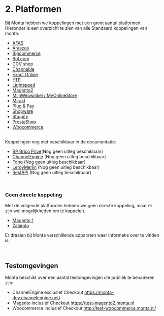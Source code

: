 # 2. Platformen

Bij Monta hebben we koppelingen met een groot aantal platformen. Hieronder is een overzicht te zien van alle Standaard koppelingen van monta.

- [AFAS](../../../Algemene-informatie/Koppelingen/2.-Platformen/AFAS)
- [Amazon](../../../Algemene-informatie/Koppelingen/2.-Platformen/Amazon)
- [Bigcommerce](../../../Algemene-informatie/Koppelingen/2.-Platformen/Bigcommerce)
- [Bol.com](../../../Algemene-informatie/Koppelingen/2.-Platformen/Bol.com)
- [CCV shop](../../../Algemene-informatie/Koppelingen/2.-Platformen/CCV-Shop/Koppeling-maken-CCV-Shop)
- [Channable](../../../Algemene-informatie/Koppelingen/2.-Platformen/Channable)
- [Exact Online](../../../Algemene-informatie/Koppelingen/2.-Platformen/Exact-Online)
- [FTP](../../../Algemene-informatie/Koppelingen/2.-Platformen/FTP)
- [Lightspeed](../../../Algemene-informatie/Koppelingen/2.-Platformen/Lightspeed)
- [Magento2](../../../Algemene-informatie/Koppelingen/2.-Platformen/Magento-2)
- [MijnWebwinkel / MyOnlineStore](https://dev.azure.com/MontaDevelopment/MontaDocs/_wiki/wikis/MontaDocs/720/MijnWebWinkel)
- [Mirakl](../../../Algemene-informatie/Koppelingen/2.-Platformen/Mirakl)
- [Plug & Pay](../../../Algemene-informatie/Koppelingen/2.-Platformen/Plug&Pay)
- [Shopware](../../../Algemene-informatie/Koppelingen/2.-Platformen/Shopware)
- [Shopify](../../../Algemene-informatie/Koppelingen/2.-Platformen/Shopify)
- [PrestaShop](../../../Algemene-informatie/Koppelingen/2.-Platformen/Prestashop)
- [Woocommerce](../../../Algemene-informatie/Koppelingen/2.-Platformen/Woocommerce)

<br>
Koppelingen nog niet beschikbaar in de documentatie:

- [BP Brico Prive]()(Nog geen uitleg beschikbaar)
- [ChannelEngine]() (Nog geen uitleg beschikbaar)
- [Fonq]() (Nog geen uitleg beschikbaar)
- [LeroyMerlin]() (Nog geen uitleg beschikbaar)
- [RestAPI]() (Nog geen uitleg beschikbaar)

<BR>

### Geen directe koppeling
Met de volgende platformen hebben we geen directe koppeling, maar er zijn wel mogelijkheden om te koppelen.
- [Magento 1]()
- [Zalando](../../../Algemene-informatie/Koppelingen/2.-Platformen/Zalando)



Er draaien bij Monta verschillende apparaten waar informatie over te vinden is.

<BR>

## Testomgevingen
Monta beschikt over een aantal testomgevingen die publiek te benaderen zijn:
- ChannelEngine exclusief Checkout https://monta-dev.channelengine.net/
- Magento inclusief Checkout https://test-magento2.monta.nl
- Woocommerce inclusief Checkout http://test-woocommerce.monta.nl/
